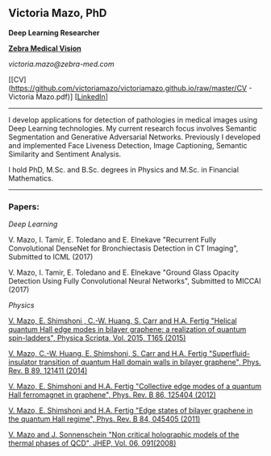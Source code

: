 ## Victoria Mazo, PhD    



**Deep Learning Researcher**

[**Zebra Medical Vision**](zebra-med.com)

_victoria.mazo@zebra-med.com_

[[CV](https://github.com/victoriamazo/victoriamazo.github.io/raw/master/CV - Victoria Mazo.pdf)] [[LinkedIn](https://www.linkedin.com/in/victoria-mazo-phd-72801b15/)]



__________________________________________



I develop applications for detection of pathologies in medical images using Deep Learning technologies. My current research focus involves Semantic Segmentation and Generative Adversarial Networks. Previously I developed and implemented Face Liveness Detection, Image Captioning, Semantic Similarity and Sentiment Analysis. 

I hold PhD, M.Sc. and B.Sc. degrees in Physics and M.Sc. in Financial Mathematics.



__________________________________________


### Papers:

_Deep Learning_

V. Mazo, I. Tamir, E. Toledano and E. Elnekave
"Recurrent Fully Convolutional DenseNet for Bronchiectasis Detection in CT Imaging",
Submitted to ICML (2017)

V. Mazo, I. Tamir, E. Toledano and E. Elnekave
"Ground Glass Opacity Detection Using Fully Convolutional Neural Networks",
Submitted to MICCAI (2017)

_Physics_

[V. Mazo, E. Shimshoni , C.-W. Huang, S. Carr and H.A. Fertig "Helical quantum Hall edge modes in bilayer graphene: a realization of quantum spin-ladders", Physica Scripta, Vol. 2015, T165 (2015)](http://iopscience.iop.org/article/10.1088/0031-8949/2015/T165/014019/meta;jsessionid=419E8011ABB941DFC13C75476A38EF25.c1)

[V. Mazo, C.-W. Huang, E. Shimshoni, S. Carr and H.A. Fertig "Superfluid-insulator transition of quantum Hall domain walls in bilayer graphene", Phys. Rev. B 89, 121411 (2014)](http://journals.aps.org/prb/abstract/10.1103/PhysRevB.89.121411)

[V. Mazo, E. Shimshoni and H.A. Fertig "Collective edge modes of a quantum Hall ferromagnet in graphene", Phys. Rev. B 86, 125404 (2012)](http://journals.aps.org/prb/abstract/10.1103/PhysRevB.86.125404)

[V. Mazo, E. Shimshoni and H.A. Fertig "Edge states of bilayer graphene in the quantum Hall regime", Phys. Rev. B 84, 045405 (2011)](http://journals.aps.org/prb/abstract/10.1103/PhysRevB.84.045405)

[V. Mazo and J. Sonnenschein "Non critical holographic models of the thermal phases of QCD", JHEP, Vol. 06, 091(2008)](http://iopscience.iop.org/article/10.1088/1126-6708/2008/06/091/meta)
